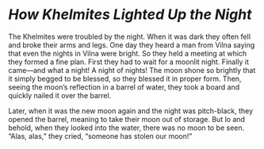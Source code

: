 # ***How Khelmites Lighted Up the Night***



The Khelmites were troubled by the night. When it was dark they often fell and broke their arms and legs. One day they heard a man from Vilna saying that even the nights in Vilna were bright. So they held a meeting at which they formed a fine plan. First they had to wait for a moonlit night. Finally it came—and what a night! A night of nights! The moon shone so brightly that it simply begged to be blessed, so they blessed it in proper form. Then, seeing the moon’s reflection in a barrel of water, they took a board and quickly nailed it over the barrel.

Later, when it was the new moon again and the night was pitch-black, they opened the barrel, meaning to take their moon out of storage. But lo and behold, when they looked into the water, there was no moon to be seen. “Alas, alas,” they cried, “someone has stolen our moon!”